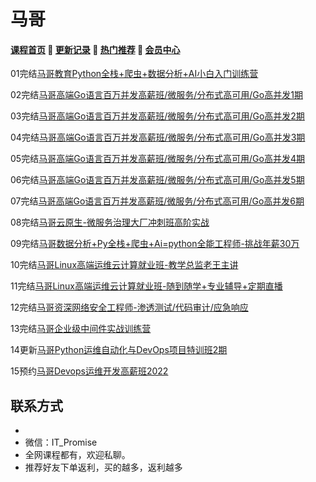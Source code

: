 # 马哥

#### [**课程首页**](../../README.md) 💖 [**更新记录**](./gxjl-2023.md) 💖 [**热门推荐**](./rmtj.md) 💖 [**会员中心**](./vip.md)

01完结[马哥教育Python全栈+爬虫+数据分析+AI小白入门训练营](https://ke.qq.com/course/465147)

02完结[马哥高端Go语言百万并发高薪班/微服务/分布式高可用/Go高并发1期](https://ke.qq.com/course/406096)

03完结[马哥高端Go语言百万并发高薪班/微服务/分布式高可用/Go高并发2期](https://ke.qq.com/course/406096)

04完结[马哥高端Go语言百万并发高薪班/微服务/分布式高可用/Go高并发3期](https://ke.qq.com/course/406096)

05完结[马哥高端Go语言百万并发高薪班/微服务/分布式高可用/Go高并发4期](https://ke.qq.com/course/406096)

06完结[马哥高端Go语言百万并发高薪班/微服务/分布式高可用/Go高并发5期](https://ke.qq.com/course/406096)

07完结[马哥高端Go语言百万并发高薪班/微服务/分布式高可用/Go高并发6期](https://ke.qq.com/course/406096)

08完结[马哥云原生-微服务治理大厂冲刺班高阶实战](https://ke.qq.com/course/340397)

09完结[马哥数据分析+Py全栈+爬虫+Ai=python全能工程师-挑战年薪30万](https://ke.qq.com/course/251222)

10完结[马哥Linux高端运维云计算就业班-教学总监老王主讲](https://ke.qq.com/course/291111)

11完结[马哥Linux高端运维云计算就业班-随到随学+专业辅导+定期直播](https://ke.qq.com/course/291107)

12完结[马哥资深网络安全工程师-渗透测试/代码审计/应急响应](https://ke.qq.com/course/185630)

13完结[马哥企业级中间件实战训练营](https://ke.qq.com/course/2993472)

14更新[马哥Python运维自动化与DevOps项目特训班2期](https://ke.qq.com/course/458302)

15预约[马哥Devops运维开发高薪班2022](https://ke.qq.com/course/296707)

## **联系方式**

-  
-  微信：IT_Promise
- 全网课程都有，欢迎私聊。
- 推荐好友下单返利，买的越多，返利越多